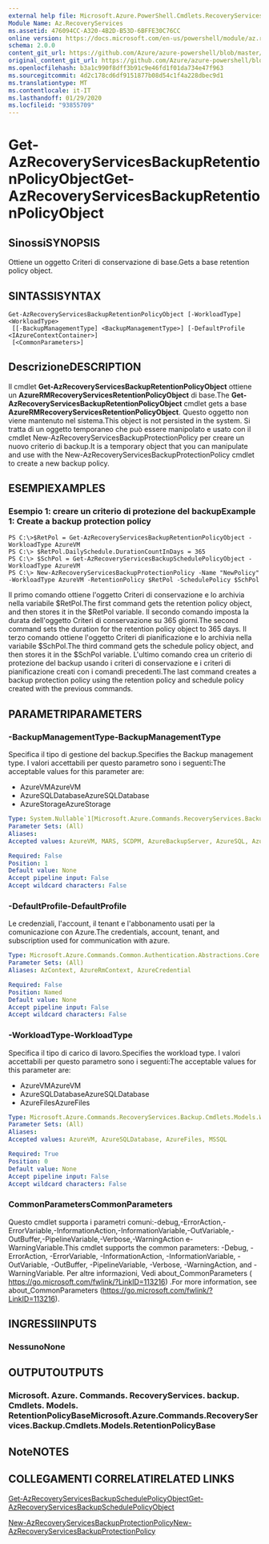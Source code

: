 ```yaml
---
external help file: Microsoft.Azure.PowerShell.Cmdlets.RecoveryServices.Backup.dll-Help.xml
Module Name: Az.RecoveryServices
ms.assetid: 476094CC-A320-4B2D-B53D-6BFFE30C76CC
online version: https://docs.microsoft.com/en-us/powershell/module/az.recoveryservices/get-azrecoveryservicesbackupretentionpolicyobject
schema: 2.0.0
content_git_url: https://github.com/Azure/azure-powershell/blob/master/src/RecoveryServices/RecoveryServices/help/Get-AzRecoveryServicesBackupRetentionPolicyObject.md
original_content_git_url: https://github.com/Azure/azure-powershell/blob/master/src/RecoveryServices/RecoveryServices/help/Get-AzRecoveryServicesBackupRetentionPolicyObject.md
ms.openlocfilehash: b3a1c990f8dff3b91c9e46fd1f01da734e47f963
ms.sourcegitcommit: 4d2c178cd6df9151877b08d54c1f4a228dbec9d1
ms.translationtype: MT
ms.contentlocale: it-IT
ms.lasthandoff: 01/29/2020
ms.locfileid: "93855709"
---
```

# <span data-ttu-id="8f9b7-101">Get-AzRecoveryServicesBackupRetentionPolicyObject</span><span class="sxs-lookup"><span data-stu-id="8f9b7-101">Get-AzRecoveryServicesBackupRetentionPolicyObject</span></span>

## <span data-ttu-id="8f9b7-102">Sinossi</span><span class="sxs-lookup"><span data-stu-id="8f9b7-102">SYNOPSIS</span></span>
<span data-ttu-id="8f9b7-103">Ottiene un oggetto Criteri di conservazione di base.</span><span class="sxs-lookup"><span data-stu-id="8f9b7-103">Gets a base retention policy object.</span></span>

## <span data-ttu-id="8f9b7-104">SINTASSI</span><span class="sxs-lookup"><span data-stu-id="8f9b7-104">SYNTAX</span></span>

```
Get-AzRecoveryServicesBackupRetentionPolicyObject [-WorkloadType] <WorkloadType>
 [[-BackupManagementType] <BackupManagementType>] [-DefaultProfile <IAzureContextContainer>]
 [<CommonParameters>]
```

## <span data-ttu-id="8f9b7-105">Descrizione</span><span class="sxs-lookup"><span data-stu-id="8f9b7-105">DESCRIPTION</span></span>
<span data-ttu-id="8f9b7-106">Il cmdlet **Get-AzRecoveryServicesBackupRetentionPolicyObject** ottiene un **AzureRMRecoveryServicesRetentionPolicyObject** di base.</span><span class="sxs-lookup"><span data-stu-id="8f9b7-106">The **Get-AzRecoveryServicesBackupRetentionPolicyObject** cmdlet gets a base **AzureRMRecoveryServicesRetentionPolicyObject**.</span></span>
<span data-ttu-id="8f9b7-107">Questo oggetto non viene mantenuto nel sistema.</span><span class="sxs-lookup"><span data-stu-id="8f9b7-107">This object is not persisted in the system.</span></span>
<span data-ttu-id="8f9b7-108">Si tratta di un oggetto temporaneo che può essere manipolato e usato con il cmdlet New-AzRecoveryServicesBackupProtectionPolicy per creare un nuovo criterio di backup.</span><span class="sxs-lookup"><span data-stu-id="8f9b7-108">It is a temporary object that you can manipulate and use with the New-AzRecoveryServicesBackupProtectionPolicy cmdlet to create a new backup policy.</span></span>

## <span data-ttu-id="8f9b7-109">ESEMPI</span><span class="sxs-lookup"><span data-stu-id="8f9b7-109">EXAMPLES</span></span>

### <span data-ttu-id="8f9b7-110">Esempio 1: creare un criterio di protezione del backup</span><span class="sxs-lookup"><span data-stu-id="8f9b7-110">Example 1: Create a backup protection policy</span></span>
```
PS C:\>$RetPol = Get-AzRecoveryServicesBackupRetentionPolicyObject -WorkloadType AzureVM 
PS C:\> $RetPol.DailySchedule.DurationCountInDays = 365
PS C:\> $SchPol = Get-AzRecoveryServicesBackupSchedulePolicyObject -WorkloadType AzureVM 
PS C:\> New-AzRecoveryServicesBackupProtectionPolicy -Name "NewPolicy" -WorkloadType AzureVM -RetentionPolicy $RetPol -SchedulePolicy $SchPol
```

<span data-ttu-id="8f9b7-111">Il primo comando ottiene l'oggetto Criteri di conservazione e lo archivia nella variabile $RetPol.</span><span class="sxs-lookup"><span data-stu-id="8f9b7-111">The first command gets the retention policy object, and then stores it in the $RetPol variable.</span></span>
<span data-ttu-id="8f9b7-112">Il secondo comando imposta la durata dell'oggetto Criteri di conservazione su 365 giorni.</span><span class="sxs-lookup"><span data-stu-id="8f9b7-112">The second command sets the duration for the retention policy object to 365 days.</span></span>
<span data-ttu-id="8f9b7-113">Il terzo comando ottiene l'oggetto Criteri di pianificazione e lo archivia nella variabile $SchPol.</span><span class="sxs-lookup"><span data-stu-id="8f9b7-113">The third command gets the schedule policy object, and then stores it in the $SchPol variable.</span></span>
<span data-ttu-id="8f9b7-114">L'ultimo comando crea un criterio di protezione del backup usando i criteri di conservazione e i criteri di pianificazione creati con i comandi precedenti.</span><span class="sxs-lookup"><span data-stu-id="8f9b7-114">The last command creates a backup protection policy using the retention policy and schedule policy created with the previous commands.</span></span>

## <span data-ttu-id="8f9b7-115">PARAMETRI</span><span class="sxs-lookup"><span data-stu-id="8f9b7-115">PARAMETERS</span></span>

### <span data-ttu-id="8f9b7-116">-BackupManagementType</span><span class="sxs-lookup"><span data-stu-id="8f9b7-116">-BackupManagementType</span></span>
<span data-ttu-id="8f9b7-117">Specifica il tipo di gestione del backup.</span><span class="sxs-lookup"><span data-stu-id="8f9b7-117">Specifies the Backup management type.</span></span>
<span data-ttu-id="8f9b7-118">I valori accettabili per questo parametro sono i seguenti:</span><span class="sxs-lookup"><span data-stu-id="8f9b7-118">The acceptable values for this parameter are:</span></span>
- <span data-ttu-id="8f9b7-119">AzureVM</span><span class="sxs-lookup"><span data-stu-id="8f9b7-119">AzureVM</span></span> 
- <span data-ttu-id="8f9b7-120">AzureSQLDatabase</span><span class="sxs-lookup"><span data-stu-id="8f9b7-120">AzureSQLDatabase</span></span>
- <span data-ttu-id="8f9b7-121">AzureStorage</span><span class="sxs-lookup"><span data-stu-id="8f9b7-121">AzureStorage</span></span>

```yaml
Type: System.Nullable`1[Microsoft.Azure.Commands.RecoveryServices.Backup.Cmdlets.Models.BackupManagementType]
Parameter Sets: (All)
Aliases:
Accepted values: AzureVM, MARS, SCDPM, AzureBackupServer, AzureSQL, AzureStorage, AzureWorkload

Required: False
Position: 1
Default value: None
Accept pipeline input: False
Accept wildcard characters: False
```

### <span data-ttu-id="8f9b7-122">-DefaultProfile</span><span class="sxs-lookup"><span data-stu-id="8f9b7-122">-DefaultProfile</span></span>
<span data-ttu-id="8f9b7-123">Le credenziali, l'account, il tenant e l'abbonamento usati per la comunicazione con Azure.</span><span class="sxs-lookup"><span data-stu-id="8f9b7-123">The credentials, account, tenant, and subscription used for communication with azure.</span></span>

```yaml
Type: Microsoft.Azure.Commands.Common.Authentication.Abstractions.Core.IAzureContextContainer
Parameter Sets: (All)
Aliases: AzContext, AzureRmContext, AzureCredential

Required: False
Position: Named
Default value: None
Accept pipeline input: False
Accept wildcard characters: False
```

### <span data-ttu-id="8f9b7-124">-WorkloadType</span><span class="sxs-lookup"><span data-stu-id="8f9b7-124">-WorkloadType</span></span>
<span data-ttu-id="8f9b7-125">Specifica il tipo di carico di lavoro.</span><span class="sxs-lookup"><span data-stu-id="8f9b7-125">Specifies the workload type.</span></span>
<span data-ttu-id="8f9b7-126">I valori accettabili per questo parametro sono i seguenti:</span><span class="sxs-lookup"><span data-stu-id="8f9b7-126">The acceptable values for this parameter are:</span></span>
- <span data-ttu-id="8f9b7-127">AzureVM</span><span class="sxs-lookup"><span data-stu-id="8f9b7-127">AzureVM</span></span> 
- <span data-ttu-id="8f9b7-128">AzureSQLDatabase</span><span class="sxs-lookup"><span data-stu-id="8f9b7-128">AzureSQLDatabase</span></span>
- <span data-ttu-id="8f9b7-129">AzureFiles</span><span class="sxs-lookup"><span data-stu-id="8f9b7-129">AzureFiles</span></span>

```yaml
Type: Microsoft.Azure.Commands.RecoveryServices.Backup.Cmdlets.Models.WorkloadType
Parameter Sets: (All)
Aliases:
Accepted values: AzureVM, AzureSQLDatabase, AzureFiles, MSSQL

Required: True
Position: 0
Default value: None
Accept pipeline input: False
Accept wildcard characters: False
```

### <span data-ttu-id="8f9b7-130">CommonParameters</span><span class="sxs-lookup"><span data-stu-id="8f9b7-130">CommonParameters</span></span>
<span data-ttu-id="8f9b7-131">Questo cmdlet supporta i parametri comuni:-debug,-ErrorAction,-ErrorVariable,-InformationAction,-InformationVariable,-OutVariable,-OutBuffer,-PipelineVariable,-Verbose,-WarningAction e-WarningVariable.</span><span class="sxs-lookup"><span data-stu-id="8f9b7-131">This cmdlet supports the common parameters: -Debug, -ErrorAction, -ErrorVariable, -InformationAction, -InformationVariable, -OutVariable, -OutBuffer, -PipelineVariable, -Verbose, -WarningAction, and -WarningVariable.</span></span> <span data-ttu-id="8f9b7-132">Per altre informazioni, Vedi about_CommonParameters ( https://go.microsoft.com/fwlink/?LinkID=113216) .</span><span class="sxs-lookup"><span data-stu-id="8f9b7-132">For more information, see about_CommonParameters (https://go.microsoft.com/fwlink/?LinkID=113216).</span></span>

## <span data-ttu-id="8f9b7-133">INGRESSI</span><span class="sxs-lookup"><span data-stu-id="8f9b7-133">INPUTS</span></span>

### <span data-ttu-id="8f9b7-134">Nessuno</span><span class="sxs-lookup"><span data-stu-id="8f9b7-134">None</span></span>

## <span data-ttu-id="8f9b7-135">OUTPUT</span><span class="sxs-lookup"><span data-stu-id="8f9b7-135">OUTPUTS</span></span>

### <span data-ttu-id="8f9b7-136">Microsoft. Azure. Commands. RecoveryServices. backup. Cmdlets. Models. RetentionPolicyBase</span><span class="sxs-lookup"><span data-stu-id="8f9b7-136">Microsoft.Azure.Commands.RecoveryServices.Backup.Cmdlets.Models.RetentionPolicyBase</span></span>

## <span data-ttu-id="8f9b7-137">Note</span><span class="sxs-lookup"><span data-stu-id="8f9b7-137">NOTES</span></span>

## <span data-ttu-id="8f9b7-138">COLLEGAMENTI CORRELATI</span><span class="sxs-lookup"><span data-stu-id="8f9b7-138">RELATED LINKS</span></span>

[<span data-ttu-id="8f9b7-139">Get-AzRecoveryServicesBackupSchedulePolicyObject</span><span class="sxs-lookup"><span data-stu-id="8f9b7-139">Get-AzRecoveryServicesBackupSchedulePolicyObject</span></span>](./Get-AzRecoveryServicesBackupSchedulePolicyObject.md)

[<span data-ttu-id="8f9b7-140">New-AzRecoveryServicesBackupProtectionPolicy</span><span class="sxs-lookup"><span data-stu-id="8f9b7-140">New-AzRecoveryServicesBackupProtectionPolicy</span></span>](./New-AzRecoveryServicesBackupProtectionPolicy.md)


